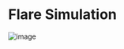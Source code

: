 # Flare Simulation
![image](https://user-images.githubusercontent.com/16588205/38879593-a9c19a16-429e-11e8-84bc-2ea4728a45a4.png)
